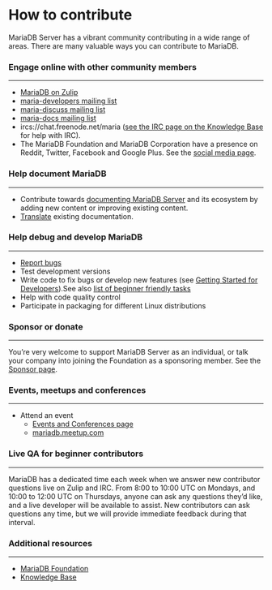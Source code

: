 # How to contribute 

MariaDB Server has a vibrant community contributing in a wide range of areas. There are many valuable ways you can contribute to MariaDB.

### Engage online with other community members
---
-   [MariaDB on Zulip](https://mariadb.zulipchat.com/)
-   [maria-developers mailing list](http://launchpad.net/~maria-developers)
-   [maria-discuss mailing list](http://launchpad.net/~maria-discuss)
-   [maria-docs mailing list](http://launchpad.net/~maria-docs)
-   ircs://chat.freenode.net/maria ([see the IRC page on the Knowledge Base](https://mariadb.com/kb/en/meta/irc-chat-servers-and-zulip-instance/)  for help with IRC).
-   The MariaDB Foundation and MariaDB Corporation have a presence on Reddit, Twitter, Facebook and Google Plus. See the  [social media page](https://mariadb.com/kb/en/mariadb/social-media/).

### Help document MariaDB
----
-   Contribute towards [documenting MariaDB Server](https://mariadb.com/kb/en/meta/writing-editing-library-articles/)  and its ecosystem by adding new content or improving existing content.
-   [Translate](https://mariadb.com/kb/en/meta/translating-library-articles/)  existing documentation.

### Help debug and develop MariaDB
-----
-   [Report bugs](https://jira.mariadb.org/)
-   Test development versions
-   Write code to fix bugs or develop new features (see  [Getting Started for Developers](https://mariadb.org/getting-started-for-developers)).See also [list of beginner friendly tasks](https://jira.mariadb.org/browse/MDEV-15736?jql=resolution%20%3D%20Unresolved%20AND%20labels%20%3D%20beginner-friendly%20ORDER%20BY%20updated%20DESC)
-   Help with code quality control
-   Participate in packaging for different Linux distributions

### Sponsor or donate
---
You’re very welcome to support MariaDB Server as an individual, or talk your company into joining the Foundation as a sponsoring member. See the  [Sponsor page](https://mariadb.org/donate/).

### Events, meetups and conferences
---
-   Attend an event
    -   [Events and Conferences page](https://mariadb.org/events/)
    -   [mariadb.meetup.com](http://mariadb.meetup.com/)

### Live QA for beginner contributors
----
MariaDB has a dedicated time each week when we answer new contributor questions live on Zulip and IRC.
From 8:00 to 10:00 UTC on Mondays, and 10:00 to 12:00 UTC on Thursdays, anyone can ask any questions they’d like,
and a live developer will be available to assist.
New contributors can ask questions any time, but we will provide immediate feedback during that interval.

### Additional resources
----
 - [MariaDB Foundation ](https://mariadb.org/)
 - [Knowledge Base](https://mariadb.com/kb/en/)
